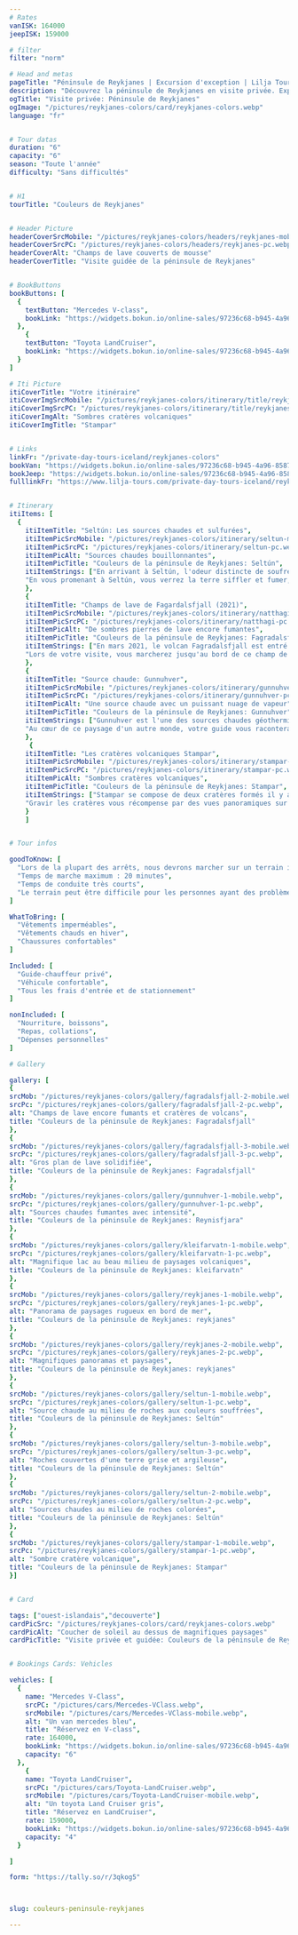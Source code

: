 ```yaml
---
# Rates
vanISK: 164000
jeepISK: 159000

# filter
filter: "norm"

# Head and metas
pageTitle: "Péninsule de Reykjanes | Excursion d'exception | Lilja Tours"
description: "Découvrez la péninsule de Reykjanes en visite privée. Explorez Seltún, Gunnuhver, Nátthagi et Stampar. Merveilles volcaniques vous attendent !"
ogTitle: "Visite privée: Péninsule de Reykjanes"
ogImage: "/pictures/reykjanes-colors/card/reykjanes-colors.webp"
language: "fr"


# Tour datas
duration: "6"
capacity: "6"
season: "Toute l'année"
difficulty: "Sans difficultés"


# H1
tourTitle: "Couleurs de Reykjanes"


# Header Picture
headerCoverSrcMobile: "/pictures/reykjanes-colors/headers/reykjanes-mobile.webp"
headerCoverSrcPC: "/pictures/reykjanes-colors/headers/reykjanes-pc.webp"
headerCoverAlt: "Champs de lave couverts de mousse"
headerCoverTitle: "Visite guidée de la péninsule de Reykjanes"


# BookButtons
bookButtons: [
  {
    textButton: "Mercedes V-class",
    bookLink: "https://widgets.bokun.io/online-sales/97236c68-b945-4a96-8587-660bdc4c45fd/experience-calendar/796567"
  },
    {
    textButton: "Toyota LandCruiser",
    bookLink: "https://widgets.bokun.io/online-sales/97236c68-b945-4a96-8587-660bdc4c45fd/experience-calendar/796870"
  }
]

# Iti Picture
itiCoverTitle: "Votre itinéraire"
itiCoverImgSrcMobile: "/pictures/reykjanes-colors/itinerary/title/reykjanes-mobile.webp"
itiCoverImgSrcPC: "/pictures/reykjanes-colors/itinerary/title/reykjanes-pc.webp"
itiCoverImgAlt: "Sombres cratères volcaniques"
itiCoverImgTitle: "Stampar"


# Links
linkFr: "/private-day-tours-iceland/reykjanes-colors"
bookVan: "https://widgets.bokun.io/online-sales/97236c68-b945-4a96-8587-660bdc4c45fd/experience-calendar/796567"
bookJeep: "https://widgets.bokun.io/online-sales/97236c68-b945-4a96-8587-660bdc4c45fd/experience-calendar/796870"
fulllinkFr: "https://www.lilja-tours.com/private-day-tours-iceland/reykjanes-colors"


# Itinerary
itiItems: [
  { 
    itiItemTitle: "Seltún: Les sources chaudes et sulfurées",
    itiItemPicSrcMobile: "/pictures/reykjanes-colors/itinerary/seltun-mobile.webp",
    itiItemPicSrcPC: "/pictures/reykjanes-colors/itinerary/seltun-pc.webp",
    itiItemPicAlt: "Sources chaudes bouillonnantes",
    itiItemPicTitle: "Couleurs de la péninsule de Reykjanes: Seltún",
    itiItemStrings: ["En arrivant à Seltún, l'odeur distincte de soufre est le premier signe de l'activité volcanique sous vos pieds. Cette zone géothermique de la péninsule de Reykjanes est animée par des marmites de boue bouillonnantes, des fumerolles et des dépôts minéraux colorés, révélant la puissance brute des forces souterraines de l'Islande.",
    "En vous promenant à Seltún, vous verrez la terre siffler et fumer, entourée de roches colorées transformées par l'activité hydrothermale. Le contraste saisissant des teintes rouges, jaunes et vertes contre le paysage fumant crée une expérience surréaliste, presque d'un autre monde. C'est un aperçu fascinant du cœur volcanique de l'Islande, incontournable pour les amoureux de la nature et les photographes."]
    },
    {
    itiItemTitle: "Champs de lave de Fagardalsfjall (2021)",
    itiItemPicSrcMobile: "/pictures/reykjanes-colors/itinerary/natthagi-mobile.webp",
    itiItemPicSrcPC: "/pictures/reykjanes-colors/itinerary/natthagi-pc.webp",
    itiItemPicAlt: "De sombres pierres de lave encore fumantes",
    itiItemPicTitle: "Couleurs de la péninsule de Reykjanes: Fagradalsfjall",
    itiItemStrings: ["En mars 2021, le volcan Fagradalsfjall est entré en éruption, marquant le début d'un nouveau cycle volcanique en Islande. Cette éruption a duré six mois, remodelant radicalement le paysage. Aujourd'hui, le champ de lave reste actif, dégageant encore de la chaleur provenant des profondeurs de la terre.",
    "Lors de votre visite, vous marcherez jusqu'au bord de ce champ de lave fraîchement formé, où les roches noires et rugueuses témoignent de la puissance de l'activité volcanique. C'est une occasion unique de découvrir une terre nouvellement née et de ressentir de près les forces géologiques dynamiques de l'Islande."]
    },
    {
    itiItemTitle: "Source chaude: Gunnuhver",
    itiItemPicSrcMobile: "/pictures/reykjanes-colors/itinerary/gunnuhver-mobile.webp",
    itiItemPicSrcPC: "/pictures/reykjanes-colors/itinerary/gunnuhver-pc.webp",
    itiItemPicAlt: "Une source chaude avec un puissant nuage de vapeur",
    itiItemPicTitle: "Couleurs de la péninsule de Reykjanes: Gunnuhver",
    itiItemStrings: ["Gunnuhver est l'une des sources chaudes géothermiques les plus puissantes d'Islande, réputée pour sa taille imposante et son intensité. Dès le parking, vous pouvez entendre le rugissement des fumerolles. En vous approchant, vous serez enveloppé dans un immense nuage de vapeur, ressentant la chaleur et l'odeur de soufre dans l'air.",
    "Au cœur de ce paysage d'un autre monde, votre guide vous racontera la légende inquiétante de Gunnuhver, nommée d'après un fantôme censé être piégé dans la source bouillante. Cette histoire captivante ajoute une touche mystique à cette expérience déjà surréaliste."]
    },
     {
    itiItemTitle: "Les cratères volcaniques Stampar",
    itiItemPicSrcMobile: "/pictures/reykjanes-colors/itinerary/stampar-mobile.webp",
    itiItemPicSrcPC: "/pictures/reykjanes-colors/itinerary/stampar-pc.webp",
    itiItemPicAlt: "Sombres cratères volcaniques",
    itiItemPicTitle: "Couleurs de la péninsule de Reykjanes: Stampar",
    itiItemStrings: ["Stampar se compose de deux cratères formés il y a environ 2000 ans sur la partie ouest de la péninsule de Reykjanes. Cette région est remarquablement désolée, avec de vastes étendues de roches volcaniques noires créant un paysage surréaliste, semblable à celui de la lune.", 
    "Gravir les cratères vous récompense par des vues panoramiques sur ce terrain spectaculaire, révélant la beauté brute de l'origine volcanique de l'Islande. C'est un lieu envoûtant qui offre un aperçu unique du passé géologique de l'île et est incontournable pour les amoureux de la nature et les photographes."]
    }
    ]


# Tour infos

goodToKnow: [  
  "Lors de la plupart des arrêts, nous devrons marcher sur un terrain irrégulier",  
  "Temps de marche maximum : 20 minutes",  
  "Temps de conduite très courts",  
  "Le terrain peut être difficile pour les personnes ayant des problèmes de mobilité"  
]

WhatToBring: [  
  "Vêtements imperméables",  
  "Vêtements chauds en hiver",  
  "Chaussures confortables"  
]

Included: [  
  "Guide-chauffeur privé",  
  "Véhicule confortable",  
  "Tous les frais d'entrée et de stationnement"  
]

nonIncluded: [  
  "Nourriture, boissons",  
  "Repas, collations",  
  "Dépenses personnelles"  
]

# Gallery

gallery: [
{
srcMob: "/pictures/reykjanes-colors/gallery/fagradalsfjall-2-mobile.webp",
srcPc: "/pictures/reykjanes-colors/gallery/fagradalsfjall-2-pc.webp",
alt: "Champs de lave encore fumants et cratères de volcans",
title: "Couleurs de la péninsule de Reykjanes: Fagradalsfjall"
},    
{
srcMob: "/pictures/reykjanes-colors/gallery/fagradalsfjall-3-mobile.webp",
srcPc: "/pictures/reykjanes-colors/gallery/fagradalsfjall-3-pc.webp",
alt: "Gros plan de lave solidifiée",
title: "Couleurs de la péninsule de Reykjanes: Fagradalsfjall"
},
{
srcMob: "/pictures/reykjanes-colors/gallery/gunnuhver-1-mobile.webp",
srcPc: "/pictures/reykjanes-colors/gallery/gunnuhver-1-pc.webp",
alt: "Sources chaudes fumantes avec intensité",
title: "Couleurs de la péninsule de Reykjanes: Reynisfjara"
},  
{
srcMob: "/pictures/reykjanes-colors/gallery/kleifarvatn-1-mobile.webp",
srcPc: "/pictures/reykjanes-colors/gallery/kleifarvatn-1-pc.webp",
alt: "Magnifique lac au beau milieu de paysages volcaniques",
title: "Couleurs de la péninsule de Reykjanes: kleifarvatn"
},  
{
srcMob: "/pictures/reykjanes-colors/gallery/reykjanes-1-mobile.webp",
srcPc: "/pictures/reykjanes-colors/gallery/reykjanes-1-pc.webp",
alt: "Panorama de paysages rugueux en bord de mer",
title: "Couleurs de la péninsule de Reykjanes: reykjanes"
},   
{
srcMob: "/pictures/reykjanes-colors/gallery/reykjanes-2-mobile.webp",
srcPc: "/pictures/reykjanes-colors/gallery/reykjanes-2-pc.webp",
alt: "Magnifiques panoramas et paysages",
title: "Couleurs de la péninsule de Reykjanes: reykjanes"
},    
{
srcMob: "/pictures/reykjanes-colors/gallery/seltun-1-mobile.webp",
srcPc: "/pictures/reykjanes-colors/gallery/seltun-1-pc.webp",
alt: "Source chaude au milieu de roches aux couleurs souffrées",
title: "Couleurs de la péninsule de Reykjanes: Seltún"
},  
{
srcMob: "/pictures/reykjanes-colors/gallery/seltun-3-mobile.webp",
srcPc: "/pictures/reykjanes-colors/gallery/seltun-3-pc.webp",
alt: "Roches couvertes d'une terre grise et argileuse",
title: "Couleurs de la péninsule de Reykjanes: Seltún"
},  
{
srcMob: "/pictures/reykjanes-colors/gallery/seltun-2-mobile.webp",
srcPc: "/pictures/reykjanes-colors/gallery/seltun-2-pc.webp",
alt: "Sources chaudes au milieu de roches colorées",
title: "Couleurs de la péninsule de Reykjanes: Seltún"
},  
{
srcMob: "/pictures/reykjanes-colors/gallery/stampar-1-mobile.webp",
srcPc: "/pictures/reykjanes-colors/gallery/stampar-1-pc.webp",
alt: "Sombre cratère volcanique",
title: "Couleurs de la péninsule de Reykjanes: Stampar"
}]


# Card

tags: ["ouest-islandais","decouverte"]
cardPicSrc: "/pictures/reykjanes-colors/card/reykjanes-colors.webp"
cardPicAlt: "Coucher de soleil au dessus de magnifiques paysages"
cardPicTitle: "Visite privée et guidée: Couleurs de la péninsule de Reykjanes"


# Bookings Cards: Vehicles

vehicles: [
  {
    name: "Mercedes V-Class",
    srcPC: "/pictures/cars/Mercedes-VClass.webp",
    srcMobile: "/pictures/cars/Mercedes-VClass-mobile.webp",
    alt: "Un van mercedes bleu",
    title: "Réservez en V-class",
    rate: 164000,
    bookLink: "https://widgets.bokun.io/online-sales/97236c68-b945-4a96-8587-660bdc4c45fd/experience-calendar/796567",
    capacity: "6"
  },
    {
    name: "Toyota LandCruiser",
    srcPC: "/pictures/cars/Toyota-LandCruiser.webp",
    srcMobile: "/pictures/cars/Toyota-LandCruiser-mobile.webp",
    alt: "Un toyota Land Cruiser gris",
    title: "Réservez en LandCruiser",
    rate: 159000,
    bookLink: "https://widgets.bokun.io/online-sales/97236c68-b945-4a96-8587-660bdc4c45fd/experience-calendar/796870",
    capacity: "4"
  }

]

form: "https://tally.so/r/3qkog5"



slug: couleurs-peninsule-reykjanes

---
```

